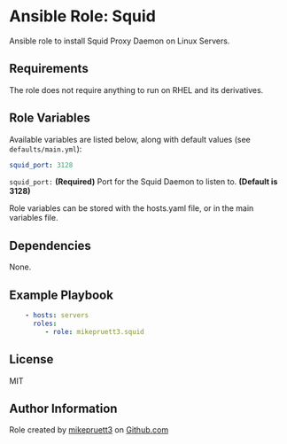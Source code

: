 Ansible Role: Squid
=========

Ansible role to install Squid Proxy Daemon on Linux Servers.

Requirements
------------

The role does not require anything to run on RHEL and its derivatives.

Role Variables
--------------

Available variables are listed below, along with default values (see ```defaults/main.yml```):

``` yaml
squid_port: 3128
```

```squid_port:``` **(Required)** Port for the Squid Daemon to listen to. **(Default is 3128)**

Role variables can be stored with the hosts.yaml file, or in the main variables file.

Dependencies
------------

None.

Example Playbook
----------------

``` yaml
    - hosts: servers
      roles:
         - role: mikepruett3.squid
```

License
-------

MIT

Author Information
------------------

Role created by [mikepruett3](https://github.com/mikepruett3) on [Github.com](https://github.com/mikepruett3/ansible-role-squid)
